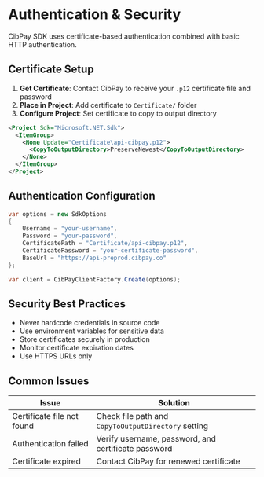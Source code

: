 # Authentication & Security

CibPay SDK uses certificate-based authentication combined with basic HTTP authentication.

## Certificate Setup

1. **Get Certificate**: Contact CibPay to receive your `.p12` certificate file and password
2. **Place in Project**: Add certificate to `Certificate/` folder
3. **Configure Project**: Set certificate to copy to output directory

```xml
<Project Sdk="Microsoft.NET.Sdk">
  <ItemGroup>
    <None Update="Certificate\api-cibpay.p12">
      <CopyToOutputDirectory>PreserveNewest</CopyToOutputDirectory>
    </None>
  </ItemGroup>
</Project>
```

## Authentication Configuration

```csharp
var options = new SdkOptions
{
    Username = "your-username",
    Password = "your-password",
    CertificatePath = "Certificate/api-cibpay.p12",
    CertificatePassword = "your-certificate-password",
    BaseUrl = "https://api-preprod.cibpay.co"
};

var client = CibPayClientFactory.Create(options);
```

## Security Best Practices

- Never hardcode credentials in source code
- Use environment variables for sensitive data
- Store certificates securely in production
- Monitor certificate expiration dates
- Use HTTPS URLs only

## Common Issues

| Issue | Solution |
|-------|----------|
| Certificate file not found | Check file path and `CopyToOutputDirectory` setting |
| Authentication failed | Verify username, password, and certificate password |
| Certificate expired | Contact CibPay for renewed certificate |


